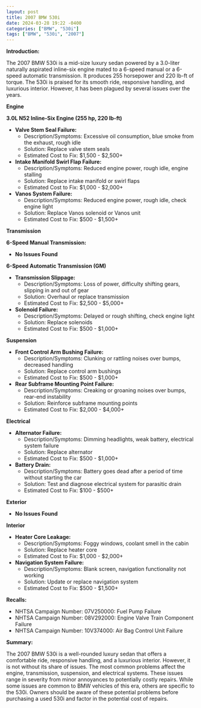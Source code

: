 ```yaml
---
layout: post
title: 2007 BMW 530i
date: 2024-03-28 19:22 -0400
categories: ["BMW", "530i"]
tags: ["BMW", "530i", "2007"]
---
```

**Introduction:**

The 2007 BMW 530i is a mid-size luxury sedan powered by a 3.0-liter naturally aspirated inline-six engine mated to a 6-speed manual or a 6-speed automatic transmission. It produces 255 horsepower and 220 lb-ft of torque. The 530i is praised for its smooth ride, responsive handling, and luxurious interior. However, it has been plagued by several issues over the years.

**Engine**

**3.0L N52 Inline-Six Engine (255 hp, 220 lb-ft)**

* **Valve Stem Seal Failure:**
  * Description/Symptoms: Excessive oil consumption, blue smoke from the exhaust, rough idle
  * Solution: Replace valve stem seals
  * Estimated Cost to Fix: $1,500 - $2,500+
* **Intake Manifold Swirl Flap Failure:**
  * Description/Symptoms: Reduced engine power, rough idle, engine stalling
  * Solution: Replace intake manifold or swirl flaps
  * Estimated Cost to Fix: $1,000 - $2,000+
* **Vanos System Failure:**
  * Description/Symptoms: Reduced engine power, rough idle, check engine light
  * Solution: Replace Vanos solenoid or Vanos unit
  * Estimated Cost to Fix: $500 - $1,500+

**Transmission**

**6-Speed Manual Transmission:**

* **No Issues Found**

**6-Speed Automatic Transmission (GM)**

* **Transmission Slippage:**
  * Description/Symptoms: Loss of power, difficulty shifting gears, slipping in and out of gear
  * Solution: Overhaul or replace transmission
  * Estimated Cost to Fix: $2,500 - $5,000+
* **Solenoid Failure:**
  * Description/Symptoms: Delayed or rough shifting, check engine light
  * Solution: Replace solenoids
  * Estimated Cost to Fix: $500 - $1,000+

**Suspension**

* **Front Control Arm Bushing Failure:**
  * Description/Symptoms: Clunking or rattling noises over bumps, decreased handling
  * Solution: Replace control arm bushings
  * Estimated Cost to Fix: $500 - $1,000+
* **Rear Subframe Mounting Point Failure:**
  * Description/Symptoms: Creaking or groaning noises over bumps, rear-end instability
  * Solution: Reinforce subframe mounting points
  * Estimated Cost to Fix: $2,000 - $4,000+

**Electrical**

* **Alternator Failure:**
  * Description/Symptoms: Dimming headlights, weak battery, electrical system failure
  * Solution: Replace alternator
  * Estimated Cost to Fix: $500 - $1,000+
* **Battery Drain:**
  * Description/Symptoms: Battery goes dead after a period of time without starting the car
  * Solution: Test and diagnose electrical system for parasitic drain
  * Estimated Cost to Fix: $100 - $500+

**Exterior**

* **No Issues Found**

**Interior**

* **Heater Core Leakage:**
  * Description/Symptoms: Foggy windows, coolant smell in the cabin
  * Solution: Replace heater core
  * Estimated Cost to Fix: $1,000 - $2,000+
* **Navigation System Failure:**
  * Description/Symptoms: Blank screen, navigation functionality not working
  * Solution: Update or replace navigation system
  * Estimated Cost to Fix: $500 - $1,500+

**Recalls:**

* NHTSA Campaign Number: 07V250000: Fuel Pump Failure
* NHTSA Campaign Number: 08V292000: Engine Valve Train Component Failure
* NHTSA Campaign Number: 10V374000: Air Bag Control Unit Failure

**Summary:**

The 2007 BMW 530i is a well-rounded luxury sedan that offers a comfortable ride, responsive handling, and a luxurious interior. However, it is not without its share of issues. The most common problems affect the engine, transmission, suspension, and electrical systems. These issues range in severity from minor annoyances to potentially costly repairs. While some issues are common to BMW vehicles of this era, others are specific to the 530i. Owners should be aware of these potential problems before purchasing a used 530i and factor in the potential cost of repairs.
